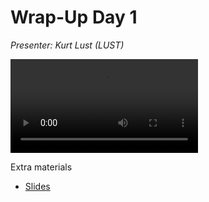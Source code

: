 # Wrap-Up Day 1

*Presenter: Kurt Lust (LUST)*

<video src="https://462000265.lumidata.eu/2day-20240502/recordings/13_WrapUp_Day1.mp4" controls="controls">
</video>
<!--
A video recording will follow.
-->

<!--
Materials will be made available after the lecture
-->

Extra materials

-   [Slides](https://462000265.lumidata.eu/2day-20240502/files/LUMI-2day-20240502-13-WrapUpDay1.pdf)
